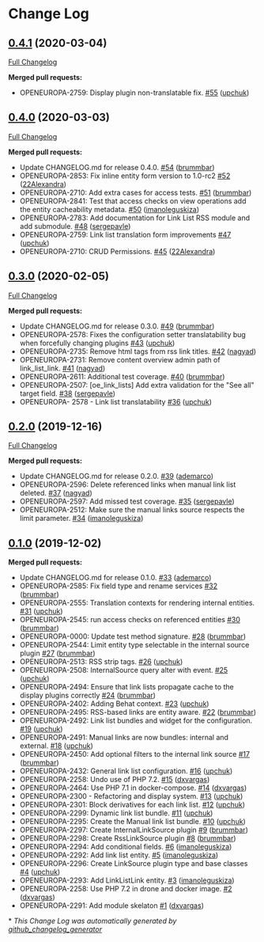 # Change Log

## [0.4.1](https://github.com/openeuropa/oe_link_lists/tree/0.4.1) (2020-03-04)
[Full Changelog](https://github.com/openeuropa/oe_link_lists/compare/0.4.0...0.4.1)

**Merged pull requests:**

- OPENEUROPA-2759: Display plugin non-translatable fix. [\#55](https://github.com/openeuropa/oe_link_lists/pull/55) ([upchuk](https://github.com/upchuk))

## [0.4.0](https://github.com/openeuropa/oe_link_lists/tree/0.4.0) (2020-03-03)
[Full Changelog](https://github.com/openeuropa/oe_link_lists/compare/0.3.0...0.4.0)

**Merged pull requests:**

- Update CHANGELOG.md for release 0.4.0. [\#54](https://github.com/openeuropa/oe_link_lists/pull/54) ([brummbar](https://github.com/brummbar))
- OPENEUROPA-2853: Fix inline entity form version to 1.0-rc2 [\#52](https://github.com/openeuropa/oe_link_lists/pull/52) ([22Alexandra](https://github.com/22Alexandra))
- OPENEUROPA-2710: Add extra cases for access tests. [\#51](https://github.com/openeuropa/oe_link_lists/pull/51) ([brummbar](https://github.com/brummbar))
- OPENEUROPA-2841: Test that access checks on view operations add the entity cacheability metadata. [\#50](https://github.com/openeuropa/oe_link_lists/pull/50) ([imanoleguskiza](https://github.com/imanoleguskiza))
- OPENEUROPA-2783: Add documentation for Link List RSS module and add submodule. [\#48](https://github.com/openeuropa/oe_link_lists/pull/48) ([sergepavle](https://github.com/sergepavle))
- OPENEUROPA-2759: Link list translation form improvements [\#47](https://github.com/openeuropa/oe_link_lists/pull/47) ([upchuk](https://github.com/upchuk))
- OPENEUROPA-2710: CRUD Permissions. [\#45](https://github.com/openeuropa/oe_link_lists/pull/45) ([22Alexandra](https://github.com/22Alexandra))

## [0.3.0](https://github.com/openeuropa/oe_link_lists/tree/0.3.0) (2020-02-05)
[Full Changelog](https://github.com/openeuropa/oe_link_lists/compare/0.2.0...0.3.0)

**Merged pull requests:**

- Update CHANGELOG.md for release 0.3.0. [\#49](https://github.com/openeuropa/oe_link_lists/pull/49) ([brummbar](https://github.com/brummbar))
- OPENEUROPA-2578: Fixes the configuration setter translatability bug when forcefully changing plugins [\#43](https://github.com/openeuropa/oe_link_lists/pull/43) ([upchuk](https://github.com/upchuk))
- OPENEUROPA-2735: Remove html tags from rss link titles. [\#42](https://github.com/openeuropa/oe_link_lists/pull/42) ([nagyad](https://github.com/nagyad))
- OPENEUROPA-2731: Remove content overview admin path of link\_list\_link. [\#41](https://github.com/openeuropa/oe_link_lists/pull/41) ([nagyad](https://github.com/nagyad))
- OPENEUROPA-2611: Additional test coverage. [\#40](https://github.com/openeuropa/oe_link_lists/pull/40) ([brummbar](https://github.com/brummbar))
- OPENEUROPA-2507: \[oe\_link\_lists\] Add extra validation for the "See all" target field. [\#38](https://github.com/openeuropa/oe_link_lists/pull/38) ([sergepavle](https://github.com/sergepavle))
- OPENEUROPA- 2578 - Link list translatability [\#36](https://github.com/openeuropa/oe_link_lists/pull/36) ([upchuk](https://github.com/upchuk))

## [0.2.0](https://github.com/openeuropa/oe_link_lists/tree/0.2.0) (2019-12-16)
[Full Changelog](https://github.com/openeuropa/oe_link_lists/compare/0.1.0...0.2.0)

**Merged pull requests:**

- Update CHANGELOG.md for release 0.2.0. [\#39](https://github.com/openeuropa/oe_link_lists/pull/39) ([ademarco](https://github.com/ademarco))
- OPENEUROPA-2596: Delete referenced links when manual link list deleted. [\#37](https://github.com/openeuropa/oe_link_lists/pull/37) ([nagyad](https://github.com/nagyad))
- OPENEUROPA-2597: Add missed test coverage. [\#35](https://github.com/openeuropa/oe_link_lists/pull/35) ([sergepavle](https://github.com/sergepavle))
- OPENEUROPA-2512: Make sure the manual links source respects the limit parameter. [\#34](https://github.com/openeuropa/oe_link_lists/pull/34) ([imanoleguskiza](https://github.com/imanoleguskiza))

## [0.1.0](https://github.com/openeuropa/oe_link_lists/tree/0.1.0) (2019-12-02)
**Merged pull requests:**

- Update CHANGELOG.md for release 0.1.0. [\#33](https://github.com/openeuropa/oe_link_lists/pull/33) ([ademarco](https://github.com/ademarco))
- OPENEUROPA-2585: Fix field type and rename services [\#32](https://github.com/openeuropa/oe_link_lists/pull/32) ([brummbar](https://github.com/brummbar))
- OPENEUROPA-2555: Translation contexts for rendering internal entities. [\#31](https://github.com/openeuropa/oe_link_lists/pull/31) ([upchuk](https://github.com/upchuk))
- OPENEUROPA-2545: run access checks on referenced entities [\#30](https://github.com/openeuropa/oe_link_lists/pull/30) ([brummbar](https://github.com/brummbar))
- OPENEUROPA-0000: Update test method signature. [\#28](https://github.com/openeuropa/oe_link_lists/pull/28) ([brummbar](https://github.com/brummbar))
- OPENEUROPA-2544: Limit entity type selectable in the internal source plugin [\#27](https://github.com/openeuropa/oe_link_lists/pull/27) ([brummbar](https://github.com/brummbar))
- OPENEUROPA-2513: RSS strip tags. [\#26](https://github.com/openeuropa/oe_link_lists/pull/26) ([upchuk](https://github.com/upchuk))
- OPENEUROPA-2508: InternalSource query alter with event. [\#25](https://github.com/openeuropa/oe_link_lists/pull/25) ([upchuk](https://github.com/upchuk))
- OPENEUROPA-2494: Ensure that link lists propagate cache to the display plugins correctly [\#24](https://github.com/openeuropa/oe_link_lists/pull/24) ([brummbar](https://github.com/brummbar))
- OPENEUROPA-2402: Adding Behat context. [\#23](https://github.com/openeuropa/oe_link_lists/pull/23) ([upchuk](https://github.com/upchuk))
- OPENEUROPA-2495: RSS-based links are entity aware. [\#22](https://github.com/openeuropa/oe_link_lists/pull/22) ([brummbar](https://github.com/brummbar))
- OPENEUROPA-2492: Link list bundles and widget for the configuration. [\#19](https://github.com/openeuropa/oe_link_lists/pull/19) ([upchuk](https://github.com/upchuk))
- OPENEUROPA-2491: Manual links are now bundles: internal and external. [\#18](https://github.com/openeuropa/oe_link_lists/pull/18) ([upchuk](https://github.com/upchuk))
- OPENEUROPA-2450: Add optional filters to the internal link source [\#17](https://github.com/openeuropa/oe_link_lists/pull/17) ([brummbar](https://github.com/brummbar))
- OPENEUROPA-2432: General link list configuration. [\#16](https://github.com/openeuropa/oe_link_lists/pull/16) ([upchuk](https://github.com/upchuk))
- OPENEUROPA-2258: Undo use of PHP 7.2. [\#15](https://github.com/openeuropa/oe_link_lists/pull/15) ([dxvargas](https://github.com/dxvargas))
- OPENEUROPA-2464: Use PHP 7.1 in docker-compose. [\#14](https://github.com/openeuropa/oe_link_lists/pull/14) ([dxvargas](https://github.com/dxvargas))
- OPENEUROPA-2300 - Refactoring and display system. [\#13](https://github.com/openeuropa/oe_link_lists/pull/13) ([upchuk](https://github.com/upchuk))
- OPENEUROPA-2301: Block derivatives for each link list. [\#12](https://github.com/openeuropa/oe_link_lists/pull/12) ([upchuk](https://github.com/upchuk))
- OPENEUROPA-2299: Dynamic link list bundle. [\#11](https://github.com/openeuropa/oe_link_lists/pull/11) ([upchuk](https://github.com/upchuk))
- OPENEUROPA-2295: Create the Manual link list bundle. [\#10](https://github.com/openeuropa/oe_link_lists/pull/10) ([upchuk](https://github.com/upchuk))
- OPENEUROPA-2297: Create InternalLinkSource plugin [\#9](https://github.com/openeuropa/oe_link_lists/pull/9) ([brummbar](https://github.com/brummbar))
- OPENEUROPA-2298: Create RssLinkSource plugin [\#8](https://github.com/openeuropa/oe_link_lists/pull/8) ([brummbar](https://github.com/brummbar))
- OPENEUROPA-2294: Add conditional fields. [\#6](https://github.com/openeuropa/oe_link_lists/pull/6) ([imanoleguskiza](https://github.com/imanoleguskiza))
- OPENEUROPA-2292: Add link list entity. [\#5](https://github.com/openeuropa/oe_link_lists/pull/5) ([imanoleguskiza](https://github.com/imanoleguskiza))
- OPENEUROPA-2296: Create LinkSource plugin type and base classes [\#4](https://github.com/openeuropa/oe_link_lists/pull/4) ([upchuk](https://github.com/upchuk))
- OPENEUROPA-2293: Add LinkListLink entity. [\#3](https://github.com/openeuropa/oe_link_lists/pull/3) ([imanoleguskiza](https://github.com/imanoleguskiza))
- OPENEUROPA-2258: Use PHP 7.2 in drone and docker image. [\#2](https://github.com/openeuropa/oe_link_lists/pull/2) ([dxvargas](https://github.com/dxvargas))
- OPENEUROPA-2291: Add module skelaton [\#1](https://github.com/openeuropa/oe_link_lists/pull/1) ([dxvargas](https://github.com/dxvargas))



\* *This Change Log was automatically generated by [github_changelog_generator](https://github.com/skywinder/Github-Changelog-Generator)*